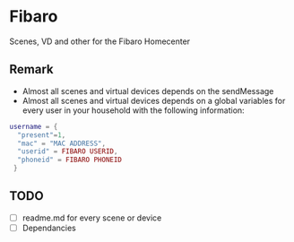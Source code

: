 # Fibaro
Scenes, VD and other for the Fibaro Homecenter

## Remark
- Almost all scenes and virtual devices depends on the sendMessage
- Almost all scenes and virtual devices depends on a global variables for every user in your household with the following information:
```lua
username = {
  "present"=1,
  "mac" = "MAC ADDRESS",
  "userid" = FIBARO USERID,
  "phoneid" = FIBARO PHONEID
 }
```

## TODO
- [ ] readme.md for every scene or device
- [ ] Dependancies
